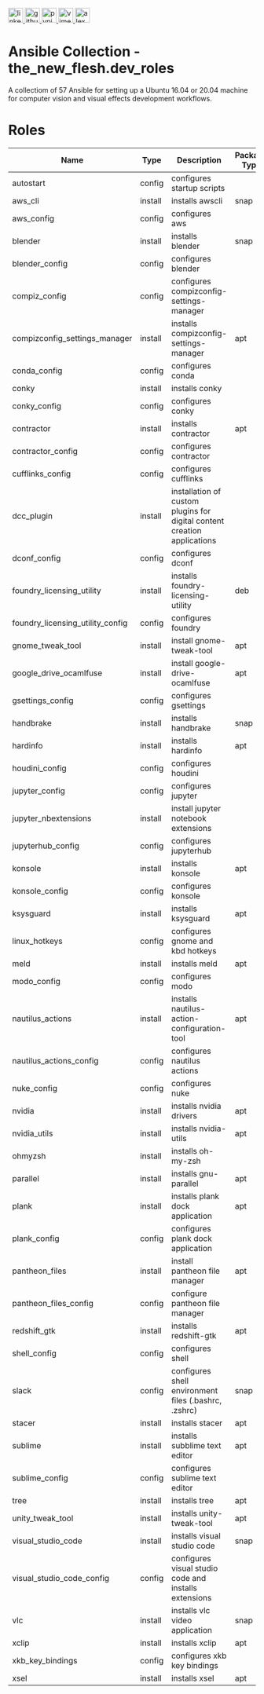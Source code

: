 <p>
    <a href="https://www.linkedin.com/in/alexandergbraun" rel="nofollow noreferrer">
        <img src="https://www.gomezaparicio.com/wp-content/uploads/2012/03/linkedin-logo-1-150x150.png"
             alt="linkedin" width="30px" height="30px"
        >
    </a>
    <a href="https://github.com/theNewFlesh" rel="nofollow noreferrer">
        <img src="https://tadeuzagallo.com/GithubPulse/assets/img/app-icon-github.png"
             alt="github" width="30px" height="30px"
        >
    </a>
    <a href="https://pypi.org/user/the-new-flesh" rel="nofollow noreferrer">
        <img src="https://cdn.iconscout.com/icon/free/png-256/python-2-226051.png"
             alt="pypi" width="30px" height="30px"
        >
    </a>
    <a href="http://vimeo.com/user3965452" rel="nofollow noreferrer">
        <img src="https://cdn1.iconfinder.com/data/icons/somacro___dpi_social_media_icons_by_vervex-dfjq/500/vimeo.png"
             alt="vimeo" width="30px" height="30px"
        >
    </a>
    <a href="https://alexgbraun.com" rel="nofollow noreferrer">
        <img src="https://i.ibb.co/fvyMkpM/logo.png"
             alt="alexgbraun" width="30px" height="30px"
        >
    </a>
</p>


# Ansible Collection - the_new_flesh.dev_roles

A collectiom of 57 Ansible for setting up a Ubuntu 16.04 or 20.04 machine for
computer vision and visual effects development workflows.

# Roles
| Name                             | Type    | Description                                                              | Package Type |
| -------------------------------- | ------- | ------------------------------------------------------------------------ | ------------ |
| autostart                        | config  | configures startup scripts                                               |              |
| aws_cli                          | install | installs awscli                                                          | snap         |
| aws_config                       | config  | configures aws                                                           |              |
| blender                          | install | installs blender                                                         | snap         |
| blender_config                   | config  | configures blender                                                       |              |
| compiz_config                    | config  | configures compizconfig-settings-manager                                 |              |
| compizconfig_settings_manager    | install | installs compizconfig-settings-manager                                   | apt          |
| conda_config                     | config  | configures conda                                                         |              |
| conky                            | install | installs conky                                                           |              |
| conky_config                     | config  | configures conky                                                         |              |
| contractor                       | install | installs contractor                                                      | apt          |
| contractor_config                | config  | configures contractor                                                    |              |
| cufflinks_config                 | config  | configures cufflinks                                                     |              |
| dcc_plugin                       | install | installation of custom plugins for digital content creation applications |              |
| dconf_config                     | config  | configures dconf                                                         |              |
| foundry_licensing_utility        | install | installs foundry-licensing-utility                                       | deb          |
| foundry_licensing_utility_config | config  | configures foundry                                                       |              |
| gnome_tweak_tool                 | install | install gnome-tweak-tool                                                 | apt          |
| google_drive_ocamlfuse           | install | install google-drive-ocamlfuse                                           | apt          |
| gsettings_config                 | config  | configures gsettings                                                     |              |
| handbrake                        | install | installs handbrake                                                       | snap         |
| hardinfo                         | install | installs hardinfo                                                        | apt          |
| houdini_config                   | config  | configures houdini                                                       |              |
| jupyter_config                   | config  | configures jupyter                                                       |              |
| jupyter_nbextensions             | install | install jupyter notebook extensions                                      |              |
| jupyterhub_config                | config  | configures jupyterhub                                                    |              |
| konsole                          | install | installs konsole                                                         | apt          |
| konsole_config                   | config  | configures konsole                                                       |              |
| ksysguard                        | install | installs ksysguard                                                       | apt          |
| linux_hotkeys                    | config  | configures gnome and kbd hotkeys                                         |              |
| meld                             | install | installs meld                                                            | apt          |
| modo_config                      | config  | configures modo                                                          |              |
| nautilus_actions                 | install | installs nautilus-action-configuration-tool                              | apt          |
| nautilus_actions_config          | config  | configures nautilus actions                                              |              |
| nuke_config                      | config  | configures nuke                                                          |              |
| nvidia                           | install | installs nvidia drivers                                                  | apt          |
| nvidia_utils                     | install | installs nvidia-utils                                                    | apt          |
| ohmyzsh                          | install | installs oh-my-zsh                                                       |              |
| parallel                         | install | installs gnu-parallel                                                    | apt          |
| plank                            | install | installs plank dock application                                          | apt          |
| plank_config                     | config  | configures plank dock application                                        |              |
| pantheon_files                   | install | install pantheon file manager                                            | apt          |
| pantheon_files_config            | config  | configure pantheon file manager                                          |              |
| redshift_gtk                     | install | installs redshift-gtk                                                    | apt          |
| shell_config                     | config  | configures shell                                                         |              |
| slack                            | config  | configures shell environment files (.bashrc, .zshrc)                     | snap         |
| stacer                           | install | installs stacer                                                          | apt          |
| sublime                          | install | installs subblime text editor                                            | apt          |
| sublime_config                   | config  | configures sublime text editor                                           |              |
| tree                             | install | installs tree                                                            | apt          |
| unity_tweak_tool                 | install | installs unity-tweak-tool                                                | apt          |
| visual_studio_code               | install | installs visual studio code                                              | snap         |
| visual_studio_code_config        | config  | configures visual studio code and installs extensions                    |              |
| vlc                              | install | installs vlc video application                                           | snap         |
| xclip                            | install | installs xclip                                                           | apt          |
| xkb_key_bindings                 | config  | configures xkb key bindings                                              |              |
| xsel                             | install | installs xsel                                                            | apt          |
